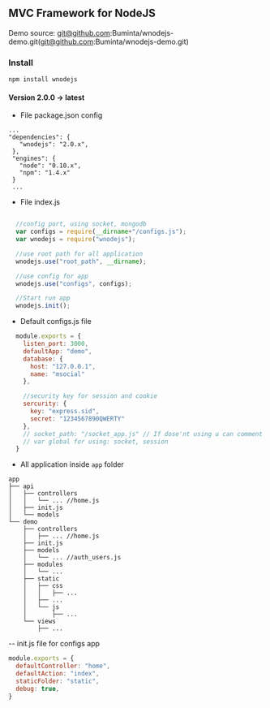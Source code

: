 ## MVC Framework for NodeJS
Demo source: git@github.com:Buminta/wnodejs-demo.git(git@github.com:Buminta/wnodejs-demo.git)

### Install
```
npm install wnodejs
```

#### Version 2.0.0 -> latest

 - File package.json config

 ```
 ...
 "dependencies": {
    "wnodejs": "2.0.x",
  },
  "engines": {
    "node": "0.10.x",
    "npm": "1.4.x"
  }
  ...
 ```

 - File index.js
``` javascript

  //config port, using socket, mongodb
  var configs = require(__dirname+"/configs.js");
  var wnodejs = require("wnodejs");

  //use root path for all application
  wnodejs.use("root_path", __dirname);

  //use config for app
  wnodejs.use("configs", configs);

  //Start run app
  wnodejs.init();
```

 - Default configs.js file

``` javascript
  module.exports = {
    listen_port: 3000,
    defaultApp: "demo",
    database: {
      host: "127.0.0.1",
      name: "msocial"
    },

    //security key for session and cookie
    sercurity: {
      key: "express.sid",
      secret: "1234567890QWERTY"
    },
    // socket_path: "/socket_app.js" // If dose'nt using u can comment line here
    // var global for using: socket, session
  }
```

 - All application inside ```app``` folder
```
app
├── api
│   ├── controllers
│   │   └── ... //home.js
│   ├── init.js
│   └── models
└── demo
    ├── controllers
    │   ├── ... //home.js
    ├── init.js
    ├── models
    │   └── ... //auth_users.js
    ├── modules
    │   └── ...
    ├── static
    │   ├── css
    │   │   ├── ...
    │   ├── ...
    │   └── js
    │       ├── ...
    └── views
        ├── ...
```

 -- init.js file for configs app

``` javascript
module.exports = {
  defaultController: "home",
  defaultAction: "index",
  staticFolder: "static",
  debug: true,
}
```